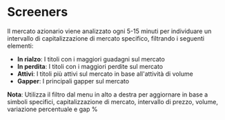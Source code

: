 # **Screeners**

Il mercato azionario viene analizzato ogni 5-15 minuti per individuare un intervallo di capitalizzazione di mercato specifico, filtrando i seguenti elementi:

- **In rialzo**: I titoli con i maggiori guadagni sul mercato
- **In perdita**: I titoli con i maggiori perdite sul mercato
- **Attivi**: I titoli più attivi sul mercato in base all'attività di volume
- **Gapper**: I principali gapper sul mercato

**Nota**: Utilizza il filtro dal menu in alto a destra per aggiornare in base a simboli specifici, capitalizzazione di mercato, intervallo di prezzo, volume, variazione percentuale e gap %
